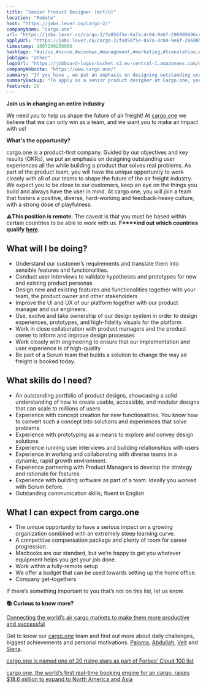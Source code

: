 ```yaml
---
title: "Senior Product Designer (m/f/d)"
location: "Remote"
host: "https://jobs.lever.co/cargo-2/"
companyName: "cargo.one"
url: "https://jobs.lever.co/cargo-2/fe856f5e-8a7a-4c04-9e6f-296905696cc2"
applyUrl: "https://jobs.lever.co/cargo-2/fe856f5e-8a7a-4c04-9e6f-296905696cc2/apply"
timestamp: 1607299200000
hashtags: "#ui/ux,#scrum,#windows,#management,#marketing,#translation,#English"
jobType: "other"
logoUrl: "https://jobboard-logos-bucket.s3.eu-central-1.amazonaws.com/cargo-one"
companyWebsite: "https://www.cargo.one/"
summary: "If you have , we put an emphasis on designing outstanding user experiences all the while building a product that solves real problems, Cargo.one is looking for someone with your knowledge."
summaryBackup: "To apply as a senior product designer at Cargo.one, you preferably need to have some knowledge of: #ui/ux, #scrum, #windows."
featured: 20
---
```


**Join us in changing an entire industry**

We need you to help us shape the future of air freight! At [cargo.one](http://cargo.one/) we believe that we can only win as a team, and we want you to make an impact with us!

**What's the opportunity?**

cargo.one is a product-first company. Guided by our objectives and key results (OKRs), we put an emphasis on designing outstanding user experiences all the while building a product that solves real problems. As part of the product team, you will have the unique opportunity to work closely with all of our teams to shape the future of the air freight industry. We expect you to be close to our customers, keep an eye on the things you build and always have the user in mind. At cargo.one, you will join a team that fosters a positive, diverse, hard-working and feedback-heavy culture, with a strong dose of playfulness.

**⚠️This position is remote.** The caveat is that you must be based within certain countries to be able to work with us. **F****ind out which countries qualify** [**here**](https://www.cargo.one/remote-working)**.**

## What will I be doing?

*   Understand our customer’s requirements and translate them into sensible features and functionalities.
*   Conduct user interviews to validate hypotheses and prototypes for new and existing product personas
*   Design new and existing features and functionalities together with your team, the product owner and other stakeholders
*   Improve the UI and UX of our platform together with our product manager and our engineers.
*   Use, evolve and take ownership of our design system in order to design experiences, prototypes, and high-fidelity visuals for the platform
*   Work in close collaboration with product managers and the product owner to inform and improve design processes
*   Work closely with engineering to ensure that our implementation and user experience is of high-quality
*   Be part of a Scrum team that builds a solution to change the way air freight is booked today.

## What skills do I need?

*   An outstanding portfolio of product designs, showcasing a solid understanding of how to create usable, accessible, and modular designs that can scale to millions of users
*   Experience with concept creation for new functionalities. You know how to convert such a concept into solutions and experiences that solve problems.
*   Experience with prototyping as a means to explore and convey design solutions
*   Experience running user interviews and building relationships with users
*   Experience in working and collaborating with diverse teams in a dynamic, rapid growth environment.
*   Experience partnering with Product Managers to develop the strategy and rationale for features
*   Experience with building software as part of a team. Ideally you worked with Scrum before.
*   Outstanding communication skills; fluent in English

## What I can expect from cargo.one

*   The unique opportunity to have a serious impact on a growing organization combined with an extremely steep learning curve.
*   A competitive compensation package and plenty of room for career progression.
*   Macbooks are our standard, but we’re happy to get you whatever equipment helps you get your job done.
*   Work within a fully-remote setup
*   We offer a budget that can be used towards setting up the home office.
*   Company get-togethers

If there’s something important to you that’s not on this list, let us know. 

**📚 Curious to know more?**

[Connecting the world’s air cargo markets to make them more productive and successful](https://www.cargo.one/about-us)

Get to know our [cargo.one](http://cargo.one/) team and find out more about daily challenges, biggest achievements and personal motivations. [Paloma](https://www.cargo.one/one-on-one/paloma-diaz-horstmann), [Abdullah](https://www.cargo.one/one-on-one/abdullah-raid), [Veit](https://www.cargo.one/one-on-one/veit-dinges) and [Siena](https://www.cargo.one/one-on-one/siena-chan).

[cargo.one is named one of 20 rising stars as part of Forbes’ Cloud 100 list](https://www.cargo.one/press/forbescloud100-risingstars)

[cargo.one, the world’s first real-time booking engine for air cargo, raises $18.6 million to expand to North America and Asia](https://www.cargo.one/press/series-a-index-next47)
